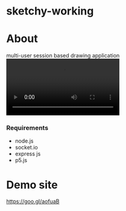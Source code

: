 # sketchy-working
# About
 multi-user session based drawing application
 ![alt text](https://i.gyazo.com/f4edd14a78a295a85187a637fcb0982f.mp4 "demo gif")
### Requirements
  * node.js
  * socket.io
  * express js
  * p5.js

# Demo site
https://goo.gl/aofuaB


